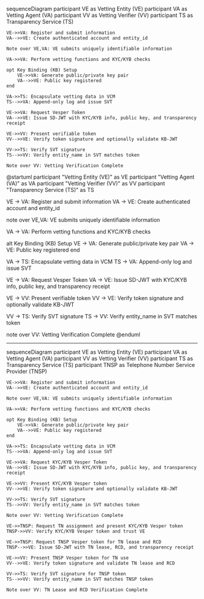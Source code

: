 sequenceDiagram
    participant VE as Vetting Entity (VE)
    participant VA as Vetting Agent (VA)
    participant VV as Vetting Verifier (VV)
    participant TS as Transparency Service (TS)

    VE->>VA: Register and submit information
    VA-->>VE: Create authenticated account and entity_id

    Note over VE,VA: VE submits uniquely identifiable information

    VA->>VA: Perform vetting functions and KYC/KYB checks

    opt Key Binding (KB) Setup
        VE->>VA: Generate public/private key pair
        VA-->>VE: Public key registered
    end

    VA->>TS: Encapsulate vetting data in VCM
    TS-->>VA: Append-only log and issue SVT

    VE->>VA: Request Vesper Token
    VA-->>VE: Issue SD-JWT with KYC/KYB info, public key, and transparency receipt

    VE->>VV: Present verifiable token
    VV-->>VE: Verify token signature and optionally validate KB-JWT

    VV->>TS: Verify SVT signature
    TS-->>VV: Verify entity_name in SVT matches token

    Note over VV: Vetting Verification Complete



@startuml
participant "Vetting Entity (VE)" as VE
participant "Vetting Agent (VA)" as VA
participant "Vetting Verifier (VV)" as VV
participant "Transparency Service (TS)" as TS

VE -> VA: Register and submit information
VA -> VE: Create authenticated account and entity_id

note over VE,VA: VE submits uniquely identifiable information

VA -> VA: Perform vetting functions and KYC/KYB checks

alt Key Binding (KB) Setup
    VE -> VA: Generate public/private key pair
    VA -> VE: Public key registered
end

VA -> TS: Encapsulate vetting data in VCM
TS -> VA: Append-only log and issue SVT

VE -> VA: Request Vesper Token
VA -> VE: Issue SD-JWT with KYC/KYB info, public key, and transparency receipt

VE -> VV: Present verifiable token
VV -> VE: Verify token signature and optionally validate KB-JWT

VV -> TS: Verify SVT signature
TS -> VV: Verify entity_name in SVT matches token

note over VV: Vetting Verification Complete
@enduml


---

sequenceDiagram
    participant VE as Vetting Entity (VE)
    participant VA as Vetting Agent (VA)
    participant VV as Vetting Verifier (VV)
    participant TS as Transparency Service (TS)
    participant TNSP as Telephone Number Service Provider (TNSP)

    VE->>VA: Register and submit information
    VA-->>VE: Create authenticated account and entity_id

    Note over VE,VA: VE submits uniquely identifiable information

    VA->>VA: Perform vetting functions and KYC/KYB checks

    opt Key Binding (KB) Setup
        VE->>VA: Generate public/private key pair
        VA-->>VE: Public key registered
    end

    VA->>TS: Encapsulate vetting data in VCM
    TS-->>VA: Append-only log and issue SVT

    VE->>VA: Request KYC/KYB Vesper Token
    VA-->>VE: Issue SD-JWT with KYC/KYB info, public key, and transparency receipt

    VE->>VV: Present KYC/KYB Vesper token
    VV-->>VE: Verify token signature and optionally validate KB-JWT

    VV->>TS: Verify SVT signature
    TS-->>VV: Verify entity_name in SVT matches token

    Note over VV: Vetting Verification Complete

    VE->>TNSP: Request TN assignment and present KYC/KYB Vesper token
    TNSP->>VV: Verify KYC/KYB Vesper token and trust VE

    VE->>TNSP: Request TNSP Vesper token for TN lease and RCD
    TNSP-->>VE: Issue SD-JWT with TN lease, RCD, and transparency receipt

    VE->>VV: Present TNSP Vesper token for TN use
    VV-->>VE: Verify token signature and validate TN lease and RCD

    VV->>TS: Verify SVT signature for TNSP token
    TS-->>VV: Verify entity_name in SVT matches TNSP token

    Note over VV: TN Lease and RCD Verification Complete
